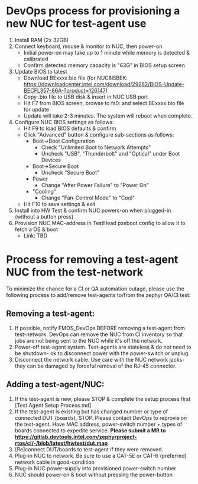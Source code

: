 # DevOps process for provisioning a new NUC for test-agent use

1.	Install RAM (2x 32GB)
1.  Connect keyboard, mouse & monitor to NUC, then power-on
    * Initial power-on may take up to 1 minute while memory is detected & calibrated
    * Confirm detected memory capacity is "63G" in BIOS setup screen
1.	Update BIOS to latest
    * Download BExxxx.bio file (for NUC8i5BEK: https://downloadcenter.intel.com/download/29282/BIOS-Update-BECFL357-86A-?product=126147)
    * Copy .bio file to USB disk & insert in NUC USB port
    * Hit F7 from BIOS screen, browse to fs0: and select BExxxx.bio file for update
    * Update will take 2-3 minutes. The system will reboot when complete.
1.	Configure NUC BIOS settings as follows:
    * Hit F9 to load BIOS defaults & confirm
    * Click "Advanced" button & configure sub-sections as follows:
        * Boot->Boot Configuration
            * Check "Unlimited Boot to Network Attempts"
            * Uncheck "USB", "Thunderbolt" and "Optical" under Boot Devices
        * Boot->Secure Boot
            * Uncheck "Secure Boot"
        * Power
            * Change "After Power Failure" to "Power On"
        * "Cooling"
            * Change "Fan-Control Mode" to "Cool"
    * Hit F10 to save settings & exit
1.	Install into HW Test & confirm NUC powers-on when plugged-in (without a button press)
1.	Provision NUC MAC-address in TestHead pxeboot config to allow it to fetch a OS & boot 
    * Link: TBD

# Process for removing a test-agent NUC from the test-network

To minimize the chance for a CI or QA automation outage, please use the following process to add/remove test-agents to/from the zephyr QA/CI test:

## Removing a test-agent:

1. If possible, notify FMOS_DevOps BEFORE removing a test-agent from test-network. DevOps can remove the NUC from CI inventory so that jobs are not being sent to the NUC while it's off the network.
1. Power-off test-agent system. Test-agents are stateless & do not need to be shutdown- ok to disconnect power with the power-switch or unplug.
1. Disconnect the network cable. Use care with the NUC network jacks- they can be damaged by forceful removal of the RJ-45 connector.

## Adding a test-agent/NUC:

1. If the test-agent is new, please STOP & complete the setup process first [Test Agent Setup Process.md]
1. If the test-agent is existing but has changed number or type of connected DUT (boards), STOP. Please contact DevOps to reprovision the test-agent. Have MAC address, power-switch number + types of boards connected to expedite service.
**Please submit a MR to https://gitlab.devtools.intel.com/zephyrproject-rtos/ci/-/blob/latest/hwtest/dut.map**
1. [Re]connect DUT/boards to test-agent if they were removed.
1. Plug-in NUC to network. Be sure to use a CAT-5E or CAT-6 (preferred) network cable in good-condition
1. Plug-in NUC power-supply into provisioned power-switch number
1. NUC should power-on & boot without pressing the power-button
